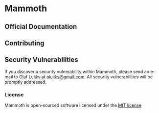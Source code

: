 # Mammoth

## Official Documentation

## Contributing

## Security Vulnerabilities

If you discover a security vulnerability within Mammoth, please send an e-mail to Olaf Luijks at oluijks@gmail.com. 
All security vulnerabilities will be promptly addressed.

### License

Mammoth is open-sourced software licensed under the [MIT license](http://opensource.org/licenses/MIT)
